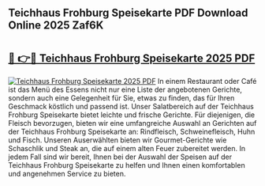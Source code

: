 ## Teichhaus Frohburg Speisekarte PDF Download Online 2025 Zaf6K

# <h2><a href="http://gc9xpt.nevu.top/?p=Teichhaus+Frohburg+Speisekarte">🔗 👉🔴 Teichhaus Frohburg Speisekarte 2025 PDF</a></h2>

[![Teichhaus Frohburg Speisekarte 2025 PDF](https://i.imgur.com/dBaPXMq.png)](http://gc9xpt.nevu.top/?p=Teichhaus+Frohburg+Speisekarte)
In einem Restaurant oder Café ist das Menü des Essens nicht nur eine Liste der angebotenen Gerichte, sondern auch eine Gelegenheit für Sie, etwas zu finden, das für Ihren Geschmack köstlich und passend ist. Unser Salatbereich auf der Teichhaus Frohburg Speisekarte bietet leichte und frische Gerichte. Für diejenigen, die Fleisch bevorzugen, bieten wir eine umfangreiche Auswahl an Gerichten auf der Teichhaus Frohburg Speisekarte an: Rindfleisch, Schweinefleisch, Huhn und Fisch. Unseren Auserwählten bieten wir Gourmet-Gerichte wie Schaschlik und Steak an, die auf einem alten Feuer zubereitet werden. In jedem Fall sind wir bereit, Ihnen bei der Auswahl der Speisen auf der Teichhaus Frohburg Speisekarte zu helfen und Ihnen einen komfortablen und angenehmen Service zu bieten.
